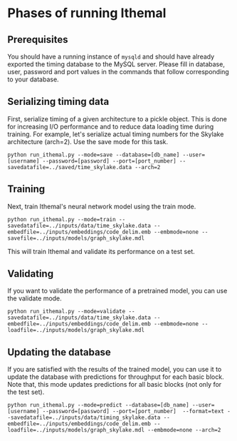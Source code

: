 # Phases of running Ithemal

## Prerequisites

You should have a running instance of `mysqld` and should have already exported the timing database to the MySQL server. Please fill in database, user, password and port values in the commands that follow corresponding to your database.

## Serializing timing data

First, serialize timing of a given architecture to a pickle object. This is done for increasing I/O performance and to reduce data loading time during training. For example, let's serialize actual timing numbers for the Skylake architecture (arch=2). Use the save mode for this task.

`python run_ithemal.py --mode=save --database=[db_name] --user=[username] --password=[password] --port=[port_number] --savedatafile=../saved/time_skylake.data --arch=2`

## Training

Next, train Ithemal's neural network model using the train mode.

`python run_ithemal.py --mode=train --savedatafile=../inputs/data/time_skylake.data --embedfile=../inputs/embeddings/code_delim.emb --embmode=none --savefile=../inputs/models/graph_skylake.mdl`

This will train Ithemal and validate its performance on a test set.

## Validating

If you want to validate the performance of a pretrained model, you can use the validate mode.

`python run_ithemal.py --mode=validate --savedatafile=../inputs/data/time_skylake.data --embedfile=../inputs/embeddings/code_delim.emb --embmode=none --loadfile=../inputs/models/graph_skylake.mdl`

## Updating the database

If you are satisfied with the results of the trained model, you can use it to update the database with predictions for throughput for each basic block. Note that, this mode updates predictions for all basic blocks (not only for the test set).

`python run_ithemal.py --mode=predict --database=[db_name] --user=[username] --password=[password] --port=[port_number]  --format=text --savedatafile=../inputs/data/timing_skylake.data --embedfile=../inputs/embeddings/code_delim.emb --loadfile=../inputs/models/graph_skylake.mdl --embmode=none --arch=2`